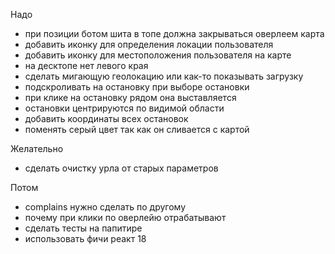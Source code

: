 Надо
- при позиции ботом шита в топе должна закрываться оверлеем карта 
- добавить иконку для определения локации пользователя
- добавить иконку для местоположения пользователя на карте
- на десктопе нет левого края
- сделать мигающую геолокацию или как-то показывать загрузку 
- подскроливать на остановку при выборе остановки
- при клике на остановку рядом она выставляется
- остановки центрируются по видимой области 
- добавить координаты всех остановок
- поменять серый цвет так как он сливается с картой

Желательно
- сделать очистку урла от старых параметров

Потом
- complains нужно сделать по другому
- почему при клики по оверлейю отрабатывают
- сделать тесты на папитире
- использовать фичи реакт 18
